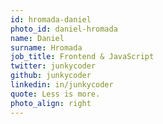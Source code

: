 ```yaml
---
id: hromada-daniel
photo_id: daniel-hromada
name: Daniel
surname: Hromada
job_title: Frontend & JavaScript
twitter: junkycoder
github: junkycoder
linkedin: in/junkycoder
quote: Less is more.
photo_align: right
---
```

